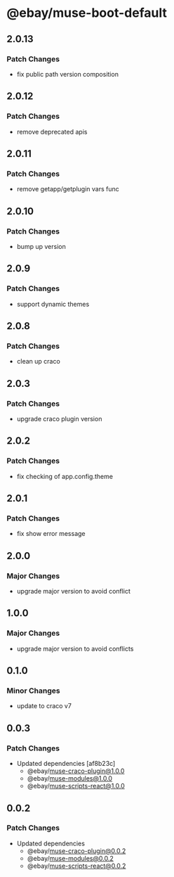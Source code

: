 # @ebay/muse-boot-default

## 2.0.13

### Patch Changes

- fix public path version composition

## 2.0.12

### Patch Changes

- remove deprecated apis

## 2.0.11

### Patch Changes

- remove getapp/getplugin vars func

## 2.0.10

### Patch Changes

- bump up version

## 2.0.9

### Patch Changes

- support dynamic themes

## 2.0.8

### Patch Changes

- clean up craco

## 2.0.3

### Patch Changes

- upgrade craco plugin version

## 2.0.2

### Patch Changes

- fix checking of app.config.theme

## 2.0.1

### Patch Changes

- fix show error message

## 2.0.0

### Major Changes

- upgrade major version to avoid conflict

## 1.0.0

### Major Changes

- upgrade major version to avoid conflicts

## 0.1.0

### Minor Changes

- update to craco v7

## 0.0.3

### Patch Changes

- Updated dependencies [af8b23c]
  - @ebay/muse-craco-plugin@1.0.0
  - @ebay/muse-modules@1.0.0
  - @ebay/muse-scripts-react@1.0.0

## 0.0.2

### Patch Changes

- Updated dependencies
  - @ebay/muse-craco-plugin@0.0.2
  - @ebay/muse-modules@0.0.2
  - @ebay/muse-scripts-react@0.0.2
